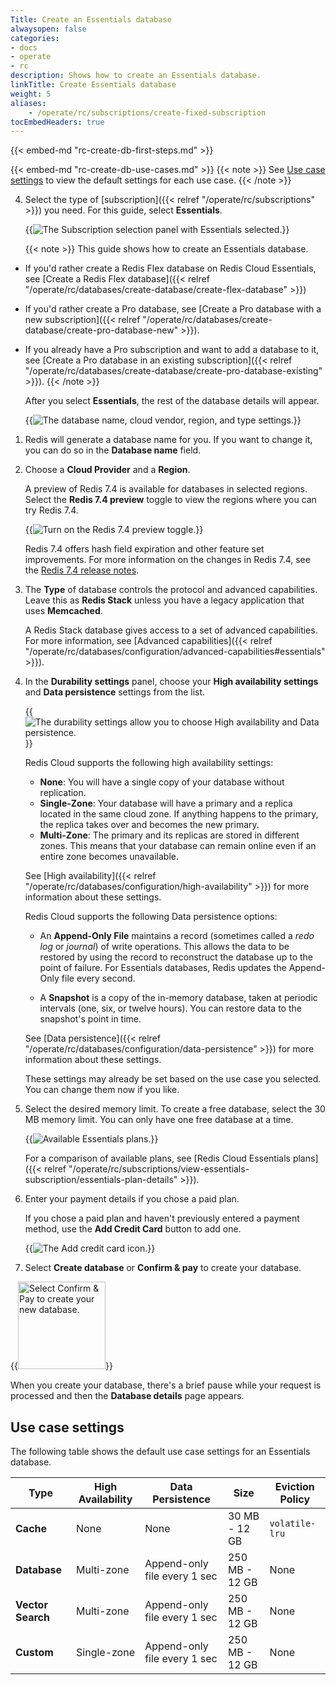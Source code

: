 ```yaml
---
Title: Create an Essentials database
alwaysopen: false
categories:
- docs
- operate
- rc
description: Shows how to create an Essentials database.
linkTitle: Create Essentials database
weight: 5
aliases:
    - /operate/rc/subscriptions/create-fixed-subscription
tocEmbedHeaders: true
---
```


{{< embed-md "rc-create-db-first-steps.md" >}} 

{{< embed-md "rc-create-db-use-cases.md" >}}
    {{< note >}}
See [Use case settings](#use-case-settings) to view the default settings for each use case.
    {{< /note >}}

4. Select the type of [subscription]({{< relref "/operate/rc/subscriptions" >}}) you need. For this guide, select **Essentials**.

    {{<image filename="images/rc/create-database-subscription-essentials.png" alt="The Subscription selection panel with Essentials selected.">}}

    {{< note >}}
This guide shows how to create an Essentials database.
- If you'd rather create a Redis Flex database on Redis Cloud Essentials, see [Create a Redis Flex database]({{< relref "/operate/rc/databases/create-database/create-flex-database" >}})
- If you'd rather create a Pro database, see [Create a Pro database with a new subscription]({{< relref "/operate/rc/databases/create-database/create-pro-database-new" >}}).
- If you already have a Pro subscription and want to add a database to it, see [Create a Pro database in an existing subscription]({{< relref "/operate/rc/databases/create-database/create-pro-database-existing" >}}).
    {{< /note >}}
    
    After you select **Essentials**, the rest of the database details will appear.

    {{<image filename="images/rc/create-database-essentials-cloud-vendor.png" alt="The database name, cloud vendor, region, and type settings.">}}

1. Redis will generate a database name for you. If you want to change it, you can do so in the **Database name** field.  

1. Choose a **Cloud Provider** and a **Region**.

    A preview of Redis 7.4 is available for databases in selected regions. Select the **Redis 7.4 preview** toggle to view the regions where you can try Redis 7.4.

    {{<image filename="images/rc/essentials-74-preview.png" alt="Turn on the Redis 7.4 preview toggle.">}}
    
    Redis 7.4 offers hash field expiration and other feature set improvements. For more information on the changes in Redis 7.4, see the [Redis 7.4 release notes](https://redis.io/blog/announcing-redis-community-edition-and-redis-stack-74).


1. The **Type** of database controls the protocol and advanced capabilities. Leave this as **Redis Stack** unless you have a legacy application that uses **Memcached**.

    A Redis Stack database gives access to a set of advanced capabilities. For more information, see [Advanced capabilities]({{< relref "/operate/rc/databases/configuration/advanced-capabilities#essentials" >}}).

1. In the **Durability settings** panel, choose your **High availability settings** and **Data persistence** settings from the list. 

    {{<image filename="images/rc/create-database-essentials-durability.png" alt="The durability settings allow you to choose High availability and Data persistence.">}}


    Redis Cloud supports the following high availability settings:

    - **None**: You will have a single copy of your database without replication.
    - **Single-Zone**: Your database will have a primary and a replica located in the same cloud zone. If anything happens to the primary, the replica takes over and becomes the new primary.
    - **Multi-Zone**: The primary and its replicas are stored in different zones. This means that your database can remain online even if an entire zone becomes unavailable.

    See [High availability]({{< relref "/operate/rc/databases/configuration/high-availability" >}}) for more information about these settings.

    Redis Cloud supports the following Data persistence options:

    - An **Append-Only File** maintains a record (sometimes called a _redo log_ or _journal_) of write operations.  This allows the data to be restored by using the record to reconstruct the database up to the point of failure. For Essentials databases, Redis updates the Append-Only file every second.

    - A **Snapshot** is a copy of the in-memory database, taken at periodic intervals (one, six, or twelve hours). You can restore data to the snapshot's point in time. 
    
    See [Data persistence]({{< relref "/operate/rc/databases/configuration/data-persistence" >}}) for more information about these settings.

    These settings may already be set based on the use case you selected. You can change them now if you like.
    
1. Select the desired memory limit. To create a free database, select the 30 MB memory limit. You can only have one free database at a time.

    {{<image filename="images/rc/subscription-new-fixed-tiers.png" alt="Available Essentials plans." >}}

    For a comparison of available plans, see [Redis Cloud Essentials plans]({{< relref "/operate/rc/subscriptions/view-essentials-subscription/essentials-plan-details" >}}).

1.  Enter your payment details if you chose a paid plan.

    If you chose a paid plan and haven't previously entered a payment method, use the **Add Credit Card** button to add one.

    {{<image filename="images/rc/icon-add-credit-card.png" alt="The Add credit card icon." >}}

1. Select **Create database** or **Confirm & pay** to create your database.

{{<image filename="images/rc/button-create-db-confirm-pay.png" width="140px" alt="Select Confirm & Pay to create your new database." >}}

When you create your database, there's a brief pause while your request is processed and then the **Database details** page appears.


## Use case settings

The following table shows the default use case settings for an Essentials database.

| **Type** | High Availability | Data Persistence | Size | Eviction Policy |
|---|---|---|---|---|
| **Cache** | None | None | 30 MB - 12 GB | `volatile-lru` |
| **Database** | Multi-zone | Append-only file every 1 sec | 250 MB - 12 GB | None |
| **Vector Search** | Multi-zone | Append-only file every 1 sec | 250 MB - 12 GB | None |
| **Custom** | Single-zone | Append-only file every 1 sec | 250 MB - 12 GB | None |

